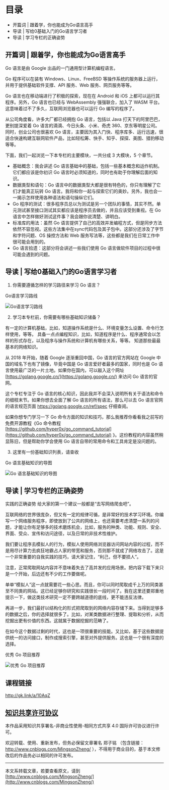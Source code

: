 # 目录

- 开篇词 | 跟着学，你也能成为Go语言高手
- 导读 | 写给0基础入门的Go语言学习者
- 导读 | 学习专栏的正确姿势


## 开篇词 | 跟着学，你也能成为Go语言高手

Go 语言是由 Google 出品的一门通用型计算机编程语言。

Go 程序可以在装有 Windows、Linux、FreeBSD 等操作系统的服务器上运行，并用于提供基础软件支撑、API 服务、Web 服务、网页服务等等。

Go 语言也在移动端进行了积极的探索，现在在 Android 和 iOS 上都可以运行其程序。另外，Go 语言也已经与 WebAssembly 强强联合，加入了 WASM 平台。这意味着过不了多久，互联网浏览器也可以运行 Go 编写的程序了。

从公司角度看，许多大厂都已经拥抱 Go 语言，包括以 Java 打天下的阿里巴巴，更别提深爱着 Go 语言的滴滴、今日头条、小米、奇虎 360、京东等明星公司。同时，创业公司也很喜欢 Go 语言，主要因为其入门快、程序库多、运行迅速，很适合快速构建互联网软件产品，比如轻松筹、快手、知乎、探探、美图、猎豹移动等等。

下面，我们一起浏览一下本专栏的主要模块，一共分成 3 大模块，5 个章节。

- 基础概念：我会讲述 Go 语言基础中的基础，包括一些基本概念和运作机制。它们都应该是你初识 Go 语言时必须知道的，同时也有助于你理解后面的知识。
- 数据类型和语句：Go 语言中的数据类型大都是很有特色的，你只有理解了它们才能真正玩转 Go 语言。我将和你一起与探索它们的奥妙。另外，我也会一一揭示怎样使用各种语法和语句操纵它们。
- Go 程序的测试：很多程序员总以为测试是另一个团队的事情，其实不然。单元测试甚至接口测试其实都应该是程序员去做的，并且应该受到重视。在 Go 语言中怎样做好测试这件事？我会跟你说清楚、讲明白。
- 标准库的用法：虽然 Go 语言提供了自己的高效并发编程方式，但是同步方法依然不容忽视。这些方法集中在sync代码包及其子包中。这部分还涉及了字节和字符问题、OS 操控方法和 Web 服务写法等，这些都是我们在日常工作中很可能会用到的。
- Go 语言拾遗：这部分将会讲述一些我们使用 Go 语言做软件项目的过程中很可能会遇到的问题。

## 导读 | 写给0基础入门的Go语言学习者

1. 你需要遵循怎样的学习路径来学习 Go 语言？

Go语言学习路线

![Go语言学习路线](../images/00_1.png)

2. 学习本专栏前，你需要有哪些基础知识储备？

有一定的计算机基础，比如，知道操作系统是什么、环境变量怎么设置、命令行怎样使用，等等。
具备一点点编程知识，比如，知道程序是什么、程序通常会以怎样的形式存在，以及程序与操作系统和计算机有哪些关系，等等。
知道那些最最基本的网络知识。

从 2018 年开始，随着 Google 逐渐重回中国，Go 语言的官方网站在 Google 中国的域名下也有了镜像，毕竟中国是 Go 语言爱好者最多的国家，同时也是 Go 语言使用最广泛的一片土地。如果你在国内，可以敲入这个网址 [https://golang.google.cn/](https://golang.google.cn/) 来访问 Go 语言的官网。

这个专栏专注于 Go 语言的核心知识，因此我并不会深入说明所有关于语法和命令的细枝末节。如果你想去全面了解 Go 语言的所有语法，那么可以去 Go 语言官网的语言规范页面 https://golang.google.cn/ref/spec 仔细查阅。

如果你想专门学习一下 Go 命令方面的知识和技巧，那么我推荐你看看我之前写的免费开源教程《Go 命令教程 [https://github.com/hyper0x/go_command_tutorial](https://github.com/hyper0x/go_command_tutorial) 》。这份教程的内容虽然稍显陈旧，但是帮助你学会使用 Go 语言自带的常用命令和工具肯定是没问题的。

3. 这里有一份基础知识列表，请查收

Go 语言基础知识的导图

![Go 语言基础知识的导图](../images/00_2.jpg)

## 导读 | 学习专栏的正确姿势

实践的正确姿势
给大家的第一个建议一般都是“去写网络爬虫吧”。

互联网络的世界很庞杂，但又有一定的规律可循，是非常好的技术学习环境。你编写一个网络服务程序，即使放到了公共的网络上，也还需要考虑清楚一系列的问题，才能让你有足够多的技术磨炼机会，比如，服务的种类、功能、规则、安全、界面、受众、宣传和访问途径，以及日常的非技术性维护。

我们要让程序去模拟人的行为，模拟人使用网络浏览器访问网站内容的过程，而不是用尽计算力去疯狂地霸占人家的带宽和服务，否则那不就成了网络攻击了。这是一个非常重要的自我实践的技巧，请大家记住，“利己，但不要损人”。

注意，正常爬取网站内容并不意味着失去了高并发的应用场景。把内容下载下来只是一个开始，后边还有不少的工作要做呢。

单单“模拟人”这一点就需要花一些心思。而且，你可以同时爬取成千上万的同类甚至不同类的网站。这已经足够你研究和实践很长一段时间了。我在这里还要郑重地提示一下，做这类技术研究一定不要跨越道德的底线，更不能违反法律。

再进一步，我们最好以结构化的形式把爬取到的网络内容存储下来。当得到足够多的数据之后，你的选择就很多了。比如，对某类数据进行整理、提取和分析，从而挖掘出更有价值的东西。这就属于数据挖掘的范畴了。

在如今这个数据过剩的时代，这也是一项很重要的技能。又比如，基于这些数据提供统一的访问接口，制作成搜索引擎，甚至对外提供服务。这也是一个很有深度的选择。

优秀 Go 项目推荐

![优秀 Go 项目推荐](../images/00_3.png)

## 课程链接

http://gk.link/a/10AqZ

## [知识共享许可协议](http://creativecommons.org/licenses/by-nc-sa/4.0/)

本作品采用知识共享署名-非商业性使用-相同方式共享 4.0 国际许可协议进行许可。

欢迎转载、使用、重新发布，但务必保留文章署名 郑子铭 （包含链接： http://www.cnblogs.com/MingsonZheng/ ），不得用于商业目的，基于本文修改后的作品务必以相同的许可发布。

---

本文系转载文章，若要查看原文，请到 [http://www.cnblogs.com/MingsonZheng/](http://www.cnblogs.com/MingsonZheng/)

